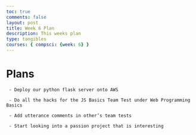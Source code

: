 ```yaml
---
toc: true
comments: false
layout: post
title: Week 6 Plan
description: This weeks plan
type: tangibles
courses: { compsci: {week: 6} }
---
```


# Plans

     - Deploy our python flask server onto AWS

     - Do all the hacks for the JS Basics Team Test under Web Programming Basics

     - Add utterance comments in other’s team tests

     - Start looking into a passion project that is interesting